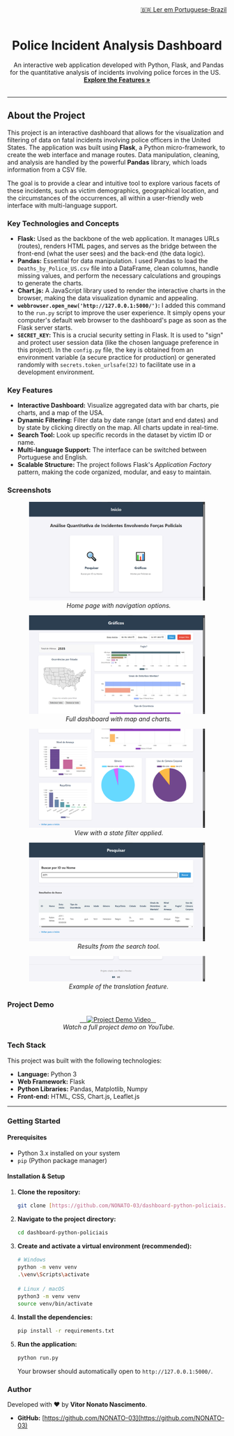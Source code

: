 <div align="right">
    <a href="./README-pt.md">🇧🇷 Ler em Portuguese-Brazil</a>
</div>

<div align="center">
    <h1>Police Incident Analysis Dashboard</h1>
</div>

<p align="center">
  An interactive web application developed with Python, Flask, and Pandas for the quantitative analysis of incidents involving police forces in the US.
  <br />
  <a href="#key-features"><strong>Explore the Features »</strong></a>
  <br />
  <br />
</p>

---

## About the Project

This project is an interactive dashboard that allows for the visualization and filtering of data on fatal incidents involving police officers in the United States. The application was built using **Flask**, a Python micro-framework, to create the web interface and manage routes. Data manipulation, cleaning, and analysis are handled by the powerful **Pandas** library, which loads information from a CSV file.

The goal is to provide a clear and intuitive tool to explore various facets of these incidents, such as victim demographics, geographical location, and the circumstances of the occurrences, all within a user-friendly web interface with multi-language support.

### Key Technologies and Concepts

-   **Flask:** Used as the backbone of the web application. It manages URLs (routes), renders HTML pages, and serves as the bridge between the front-end (what the user sees) and the back-end (the data logic).
-   **Pandas:** Essential for data manipulation. I used Pandas to load the `Deaths_by_Police_US.csv` file into a DataFrame, clean columns, handle missing values, and perform the necessary calculations and groupings to generate the charts.
-   **Chart.js:** A JavaScript library used to render the interactive charts in the browser, making the data visualization dynamic and appealing.
-   **`webbrowser.open_new('http://127.0.0.1:5000/')`:** I added this command to the `run.py` script to improve the user experience. It simply opens your computer's default web browser to the dashboard's page as soon as the Flask server starts.
-   **`SECRET_KEY`:** This is a crucial security setting in Flask. It is used to "sign" and protect user session data (like the chosen language preference in this project). In the `config.py` file, the key is obtained from an environment variable (a secure practice for production) or generated randomly with `secrets.token_urlsafe(32)` to facilitate use in a development environment.

<a name="key-features"></a>

### Key Features

-   **Interactive Dashboard:** Visualize aggregated data with bar charts, pie charts, and a map of the USA.
-   **Dynamic Filtering:** Filter data by date range (start and end dates) and by state by clicking directly on the map. All charts update in real-time.
-   **Search Tool:** Look up specific records in the dataset by victim ID or name.
-   **Multi-language Support:** The interface can be switched between Portuguese and English.
-   **Scalable Structure:** The project follows Flask's *Application Factory* pattern, making the code organized, modular, and easy to maintain.

### Screenshots

<p align="center">
  <img src="./screenshots/home.png" alt="Home Page" width="80%">
  <br>
  <em>Home page with navigation options.</em>
</p>

<p align="center">
  <img src="./screenshots/graficos1.png" alt="Main Dashboard" width="80%">
  <br>
  <em>Full dashboard with map and charts.</em>
</p>

<p align="center">
  <img src="./screenshots/graficos2.png" alt="Dashboard with Filter Applied" width="80%">
  <br>
  <em>View with a state filter applied.</em>
</p>

<p align="center">
  <img src="./screenshots/pesquisar.png" alt="Search Tool" width="80%">
  <br>
  <em>Results from the search tool.</em>
</p>

<p align="center">
  <img src="./screenshots/translation.png" alt="Translation" width="80%">
  <br>
  <em>Example of the translation feature.</em>
</p>

### Project Demo

<p align="center">
  <a href="https://youtu.be/1QrPYc78b5M" target="_blank">
    <img src="https://img.youtube.com/vi/1QrPYc78b5M/0.jpg" alt="Project Demo Video" width="80%">
  </a>
  <br>
  <em>Watch a full project demo on YouTube.</em>
</p>

### Tech Stack

This project was built with the following technologies:

-   **Language:** Python 3
-   **Web Framework:** Flask
-   **Python Libraries:** Pandas, Matplotlib, Numpy
-   **Front-end:** HTML, CSS, Chart.js, Leaflet.js

---

### Getting Started

#### Prerequisites

-   Python 3.x installed on your system
-   `pip` (Python package manager)

#### Installation & Setup

1.  **Clone the repository:**
    ```sh
    git clone [https://github.com/NONATO-03/dashboard-python-policiais.git](https://github.com/NONATO-03/dashboard-python-policiais.git)
    ```
2.  **Navigate to the project directory:**
    ```sh
    cd dashboard-python-policiais
    ```
3.  **Create and activate a virtual environment (recommended):**
    ```sh
    # Windows
    python -m venv venv
    .\venv\Scripts\activate

    # Linux / macOS
    python3 -m venv venv
    source venv/bin/activate
    ```
4.  **Install the dependencies:**
    ```sh
    pip install -r requirements.txt
    ```
5.  **Run the application:**
    ```sh
    python run.py
    ```
    Your browser should automatically open to `http://127.0.0.1:5000/`.

### Author

Developed with ❤️ by **Vitor Nonato Nascimento**.

-   **GitHub:** [https://github.com/NONATO-03](https://github.com/NONATO-03)
